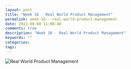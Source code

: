 ```yaml
---
layout: post
title: "Week 16   Real World Product Management"
permalink: week-16---real-world-product-management
date: 2022-08-08 11:08:48
comments: true
description: "Week 16 - Real World Product Management"
keywords: ""
categories:
tags:
---
```


![Real World Product Management](/images/pm-course.png)
